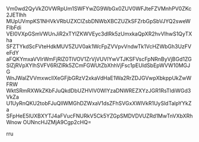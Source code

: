 Vm0wd2QyVkZOVWRpUm1SWFYwZG9WbGx0ZUV0WFJteFZVMnhPV0ZKc2JETlhh
MUpUVmpKS1NHVkVRbUZXClZsbDNWbXBCZUZkSFZrbGpSbVJYQ2sweWFIbFdi
VEI0VXpGSmVWUnJiR2xTYlZKWVEyc3dlRk5zUmxkaQpXR2hvVlhwS1QyTXha
SFZTYkdScFVteHdkMUV5ZUV0ak1WcFpZVVpvVndwTk1VcHZWbGh3UzFVeFdY
aFQKYmxaVVlrWmFjRlZ0TlVOV1ZrVjVUVlYwVTJKSFVscFpNRnByVjBGd1ZG
SlZjRVpXYlhSVFV6RlZlRk5ZCmFGWUtZbXhhVjFsc1pEUldSbEpWVW10MGJG
WnJWalZVVmxwcllXeGFjbGRzV2xkaVdHaE1Wa2RrZDJGVwpXbkppUkZwWFRW
WktSRmRXWkZKbFJuQkdDbUZHVlV0WlYzaDNWREZXYzJGR1RsTldiWGd3VkZa
U1UyRnQKU2tobFJuQllWMGhDZWxaV1dsZFhSVGxXWlVkR1UySldTalpYYkZa
SFpHeE5lUXBXYTJ4aFVucFNURkV5Ck5YZGpSMDVDVUZRd1MwTnVXbXRhWnow
OUNncHJZMjA9Cgp2cHQ=

rru